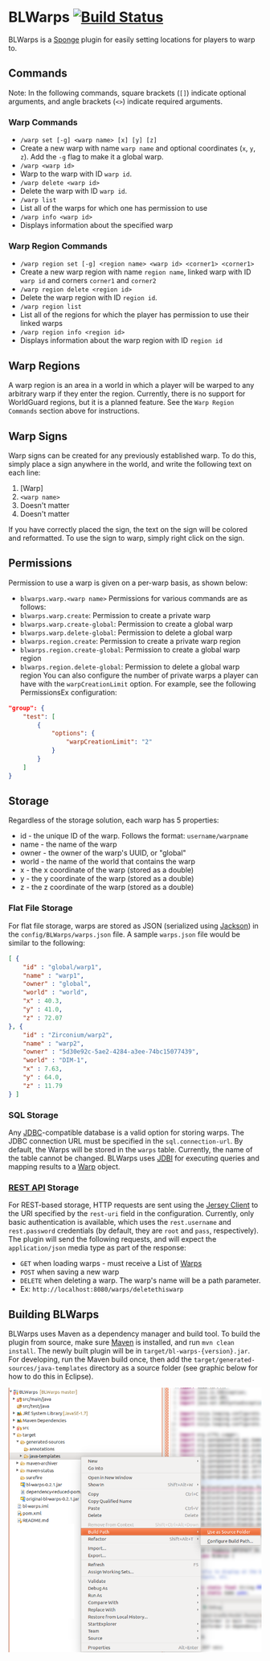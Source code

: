 # BLWarps [![Build Status](https://travis-ci.org/BlockLaunch/BLWarps.svg?branch=master)](https://travis-ci.org/BlockLaunch/BLWarps)
BLWarps is a [Sponge](https://www.spongepowered.org/) plugin for easily setting locations for players to warp to.

## Commands
Note: In the following commands, square brackets (`[]`) indicate optional arguments, and angle brackets (`<>`) indicate required arguments.
### Warp Commands
* `/warp set [-g] <warp name> [x] [y] [z]`
 * Create a new warp with name `warp name` and optional coordinates (`x`, `y`, `z`). Add the `-g` flag to make it a global warp.
* `/warp <warp id>`
 * Warp to the warp with ID `warp id`.
* `/warp delete <warp id>`
 * Delete the warp with ID `warp id`.
* `/warp list`
 * List all of the warps for which one has permission to use
* `/warp info <warp id>`
 * Displays information about the specified warp

### Warp Region Commands
* `/warp region set [-g] <region name> <warp id> <corner1> <corner1>`
 * Create a new warp region with name `region name`, linked warp with ID `warp id` and corners `corner1` and `corner2`
* `/warp region delete <region id>`
 * Delete the warp region with ID `region id`.
* `/warp region list`
 * List all of the regions for which the player has permission to use their linked warps
* `/warp region info <region id>`
 * Displays information about the warp region with ID `region id`

## Warp Regions
A warp region is an area in a world in which a player will be warped to any arbitrary warp if they enter the region. Currently, there is no support for WorldGuard regions, but it is a planned feature. See the `Warp Region Commands` section above for instructions.

## Warp Signs
Warp signs can be created for any previously established warp. To do this, simply place a sign anywhere in the world, and write the following text on each line:

1. [Warp]
2. `<warp name>`
3. Doesn't matter
4. Doesn't matter

If you have correctly placed the sign, the text on the sign will be colored and reformatted. To use the sign to warp, simply right click on the sign.

## Permissions
Permission to use a warp is given on a per-warp basis, as shown below:
 * `blwarps.warp.<warp name>`
Permissions for various commands are as follows:
 * `blwarps.warp.create`: Permission to create a private warp
 * `blwarps.warp.create-global`: Permission to create a global warp
 * `blwarps.warp.delete-global`: Permission to delete a global warp
 * `blwarps.region.create`: Permission to create a private warp region
 * `blwarps.region.create-global`: Permission to create a global warp region
 * `blwarps.region.delete-global`: Permission to delete a global warp region
You can also configure the number of private warps a player can have with the `warpCreationLimit` option. For example, see the following PermissionsEx configuration:
```json
"group": {
    "test": [
        {
            "options": {
                "warpCreationLimit": "2"
            }
        }
    ]
}
```

## Storage
Regardless of the storage solution, each warp has 5 properties:
* id - the unique ID of the warp. Follows the format: `username/warpname`
* name - the name of the warp
* owner - the owner of the warp's UUID, or "global"
* world - the name of the world that contains the warp
* x - the x coordinate of the warp (stored as a double)
* y - the y coordinate of the warp (stored as a double)
* z - the z coordinate of the warp (stored as a double)

### Flat File Storage
For flat file storage, warps are stored as JSON (serialized using [Jackson](http://wiki.fasterxml.com/JacksonHome)) in the `config/BLWarps/warps.json` file. A sample `warps.json` file would be similar to the following:

```json
[ {
    "id" : "global/warp1",
    "name" : "warp1",
    "owner" : "global",
    "world" : "world",
    "x" : 40.3,
    "y" : 41.0,
    "z" : 72.07
}, {
    "id" : "Zirconium/warp2",
    "name" : "warp2",
    "owner" : "5d30e92c-5ae2-4284-a3ee-74bc15077439",
    "world" : "DIM-1",
    "x" : 7.63,
    "y" : 64.0,
    "z" : 11.79
} ]
```
### SQL Storage
Any [JDBC](http://www.oracle.com/technetwork/java/overview-141217.html)-compatible database is a valid option for storing warps. The JDBC connection URL must be specified in the `sql.connection-url`. By default, the Warps will be stored in the `warps` table. Currently, the name of the table cannot be changed. BLWarps uses [JDBI](http://jdbi.org/) for executing queries and mapping results to a [Warp](https://github.com/BlockLaunch/BLWarps/blob/master/src/main/java/com/blocklaunch/blwarps/Warp.java) object.

### [REST API](http://en.wikipedia.org/wiki/Representational_state_transfer) Storage
For REST-based storage, HTTP requests are sent using the  [Jersey Client](https://jersey.java.net/documentation/latest/client.html) to the URI specified by the `rest-uri` field in the configuration. Currently, only basic authentication is available, which uses the `rest.username` and `rest.password` credentials (by default, they are `root` and `pass`, respectively). The plugin will send the following requests, and will expect the `application/json` media type as part of the response:
* `GET` when loading warps - must receive a List of [Warps](https://github.com/BlockLaunch/BLWarps/blob/master/src/main/java/com/blocklaunch/blwarps/Warp.java)
* `POST` when saving a new warp
* `DELETE` when deleting a warp. The warp's name will be a path parameter.
 * Ex: `http://localhost:8080/warps/deletethiswarp`

## Building BLWarps
BLWarps uses Maven as a dependency manager and build tool. To build the plugin from source, make sure [Maven](https://maven.apache.org/download.cgi) is installed, and run `mvn clean install`. The newly built plugin will be in `target/bl-warps-{version}.jar`. For developing, run the Maven build once, then add the `target/generated-sources/java-templates` directory as a source folder (see graphic below for how to do this in Eclipse).

![Add generated sources as a source folder](mvn_build_tutorial.png)
